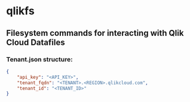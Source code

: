 # qlikfs
## Filesystem commands for interacting with Qlik Cloud Datafiles

### Tenant.json structure:
```json
{
    "api_key": "<API_KEY>",
    "tenant_fqdn": "<TENANT>.<REGION>.qlikcloud.com",
    "tenant_id": "<TENANT_ID>"
}

